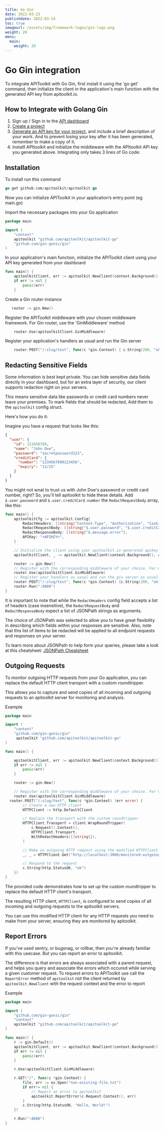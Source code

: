 ```yaml
---
title: Go Gin
date: 2022-03-23
publishdate: 2022-03-24
toc: true
imageurl: /assets/img/framework-logos/gin-logo.png
weight: 20
menu:
  main:
    weight: 20
---
```

# Go Gin integration
To integrate APIToolkit with Go Gin, first install it using the 'go get' command, then initialize the client in the application's main function with the generated API key from apitoolkit.io. 

## How to Integrate with Golang Gin

1. Sign up / Sign in to the [API dashboard](https://app.apitoolkit.io)
2. [Create a project](/docs/documentation/dashboard/creating-a-project/)
3. [Generate an API key for your project](/docs/documentation/dashboard/generating-api-keys), and include a brief description of your work. And to prevent losing your key after it has been generated, remember to make a copy of it.
4. Installl APItoolkit and initialize the middleware with the APItoolkit API key you generated above. Integrating only takes 3 lines of Go code:

## Installation

To install run this command

```go
go get github.com/apitoolkit/apitoolkit-go
```

Now you can initialize APIToolkit in your application’s entry point (eg main.go)

Import the necessary packages into your Go application

```go
package main

import (
    "context"
    apitoolkit "github.com/apitoolkit/apitoolkit-go"
    "github.com/gin-gonic/gin"
)
```
In your application's main function, initialize the APIToolkit client using your API key generated from your dashboard

```go
func main() {
    apitoolkitClient, err := apitoolkit.NewClient(context.Background(), apitoolkit.Config{APIKey: "YOUR GENERATED API KEY"})
    if err != nil {
        panic(err)
    }
```
Create a Gin router instance
 ```go  
    router := gin.New()
```
Register the APIToolkit middleware with your chosen middleware framework. For Gin router, use the 'GinMiddleware' method

```go
    router.Use(apitoolkitClient.GinMiddleware)
```
Register your application's handlers as usual and run the Gin server

```go
    router.POST("/:slug/test", func(c *gin.Context) { c.String(200, "ok") })
```

## Redacting Sensitive Fields

Some information is best kept private. You can hide sensitive data fields directly in your dashboard, but for an extra layer of security, our client supports redaction right on your servers. 

This means sensitive data like passwords or credit card numbers never leave your premises. To mark fields that should be redacted, Add them to the `apitoolkit` config struct. 

Here's how you do it:

Imagine you have a request that looks like this:

```json
{
  "user": {
    "id": 123456789,
    "name": "John Doe",
    "password": "secretpassword123",
    "creditCard": {
      "number": "1234567890123456",
      "expiry": "12/25"
    }
  }
}
```

You might not wnat to trust us with John Doe's password or credit card number, right? So, you'll tell apitoolkit to hide these details. Add `$.user.password` and `$.user.creditCard.number` the `RedactRequestBody` array, like this:

```go
func main() {
    apitoolkitCfg := apitoolkit.Config{
        RedactHeaders: []string{"Content-Type", "Authorization", "Cookies"}, // Redacting both request and response headers
        RedactRequestBody: []string{"$.user.password", "$.user.creditCard.number"},
        RedactResponseBody: []string{"$.message.error"},
        APIKey: "<APIKEY>",
    }

    // Initialize the client using your apitoolkit.io generated apikey
    apitoolkitClient, _ := apitoolkit.NewClient(context.Background(), apitoolkitCfg)

    router := gin.New()
    // Register with the corresponding middleware of your choice. For Gin router, we use the GinMiddleware method.
    router.Use(apitoolkitClient.GinMiddleware)
    // Register your handlers as usual and run the gin server as usual.
    router.POST("/:slug/test", func(c *gin.Context) {c.String(200, "ok")})
    router.Run(":8080")
}
```

It is important to note that while the `RedactHeaders` config field accepts a list of headers (case insensitive), the `RedactRequestBody` and `RedactResponseBody` expect a list of JSONPath strings as arguments.

The choice of JSONPath was selected to allow you to have great flexibility in describing which fields within your responses are sensitive. Also, note that this list of items to be redacted will be applied to all endpoint requests and responses on your server. 

To learn more about JSONPath to help form your queries, please take a look at this cheatsheet: [JSONPath Cheatsheet](https://lzone.de/cheat-sheet/JSONPath)

## Outgoing Requests

To monitor outgoing HTTP requests from your Go application, you can replace the default HTTP client transport with a custom roundtripper. 

This allows you to capture and send copies of all incoming and outgoing requests to an apitoolkit server for monitoring and analysis.

Example

```go
package main

import (
    "context"
    "github.com/gin-gonic/gin"
  	 apitoolkit "github.com/apitoolkit/apitoolkit-go"
)

func main() {

 	apitoolkitClient, err := apitoolkit.NewClient(context.Background(), apitoolkit.Config{APIKey: "<API KEY>"})
	if err != nil {
		panic(err)
	}

	router := gin.New()

	// Register with the corresponding middleware of your choice. For Gin router, we use the GinMiddleware method.
	router.Use(apitoolkitClient.GinMiddleware)
  router.POST("/:slug/test", func(c *gin.Context) (err error) {
        // Create a new HTTP client
        HTTPClient := http.DefaultClient

        // Replace the transport with the custom roundtripper
        HTTPClient.Transport = client.WrapRoundTripper(
            c.Request().Context(),
            HTTPClient.Transport,
            WithRedactHeaders([]string{}),
        )

        // Make an outgoing HTTP request using the modified HTTPClient
        _, _ = HTTPClient.Get("http://localhost:3000/monitored-outgoing-request")

        // Respond to the request
        c.String(http.StatusOK, "ok")
    })
}
```

The provided code demonstrates how to set up the custom roundtripper to replace the default HTTP client's transport.

The resulting HTTP client, `HTTPClient`, is configured to send copies of all incoming and outgoing requests to the apitoolkit servers. 

You can use this modified HTTP client for any HTTP requests you need to make from your server, ensuring they are monitored by apitoolkit.

## Report Errors

If you've used sentry, or bugsnag, or rollbar, then you're already familiar with this usecase. But you can report an error to apitoolkit. 

The difference is that errors are always associated with a parent request, and helps you query and associate the errors which occured while serving a given customer request. To request errors to APIToolkit use call the `ReportError` method of `apitoolkit` not the client returned by `apitoolkit.NewClient` with the request context and the error to report

Example

```go
package main

import (
    "github.com/gin-gonic/gin"
    "context"
  	apitoolkit "github.com/apitoolkit/apitoolkit-go"
)

func main() {
    r := gin.Default()
	apitoolkitClient, err := apitoolkit.NewClient(context.Background(), apitoolkit.Config{APIKey: "<APIKEY>"})
	if err != nil {
    	panic(err)
	}

    r.Use(apitoolkitClient.GinMiddleware)

    r.GET("/", func(c *gin.Context) {
		file, err := os.Open("non-existing-file.txt")
		if err!= nil {
			// Report an error to apitoolkit
			apitoolkit.ReportError(c.Request.Context(), err)
		}
        c.String(http.StatusOK, "Hello, World!")
    })

    r.Run(":8080")
}
```

